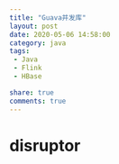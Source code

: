 ```yaml
---
title: "Guava并发库"
layout: post
date: 2020-05-06 14:58:00
category: java
tags:
 - Java
 - Flink
 - HBase

share: true
comments: true
---
```


# disruptor
